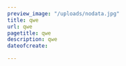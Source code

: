 ```yaml
---
preview_image: "/uploads/nodata.jpg"
title: qwe
url: qwe
pagetitle: qwe
description: qwe
dateofcreate: 

---
```

